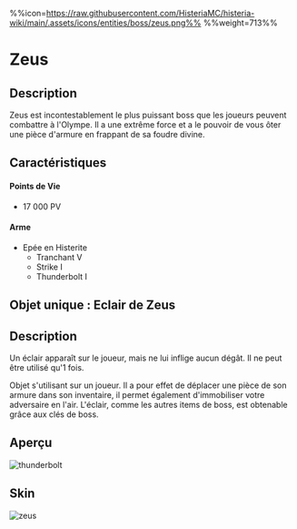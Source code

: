 %%icon=https://raw.githubusercontent.com/HisteriaMC/histeria-wiki/main/.assets/icons/entities/boss/zeus.png%%
%%weight=713%%
# Zeus

## Description 
Zeus est incontestablement le plus puissant boss que les joueurs peuvent combattre à l'Olympe. Il a une extrême force et a le pouvoir de vous ôter une pièce d'armure en frappant de sa foudre divine.

## Caractéristiques

#### __Points de Vie__
+ 17 000 PV

#### __Arme__
+ Epée en Histerite 
  - Tranchant V
  - Strike I
  - Thunderbolt I

## Objet unique : Eclair de Zeus

## Description
Un éclair apparaît sur le joueur, mais ne lui inflige aucun dégât. Il ne peut être utilisé qu'1 fois. 

Objet s'utilisant sur un joueur. Il a pour effet de déplacer une pièce de son armure dans son inventaire, il permet également d'immobiliser votre adversaire en l'air.
L'éclair, comme les autres items de boss, est obtenable grâce aux clés de boss.

## Aperçu
![thunderbolt](https://raw.githubusercontent.com/HisteriaMC/histeria-wiki/main/.assets/items/thunderbolt.png)

## Skin
![zeus](https://raw.githubusercontent.com/HisteriaMC/histeria-wiki/main/.assets/entities/boss/zeus.png)


